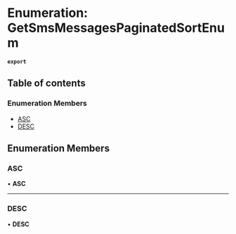 # Enumeration: GetSmsMessagesPaginatedSortEnum

**`export`**

## Table of contents

### Enumeration Members

- [ASC](GetSmsMessagesPaginatedSortEnum.md#asc)
- [DESC](GetSmsMessagesPaginatedSortEnum.md#desc)

## Enumeration Members

### <a id="asc" name="asc"></a> ASC

• **ASC**

___

### <a id="desc" name="desc"></a> DESC

• **DESC**
